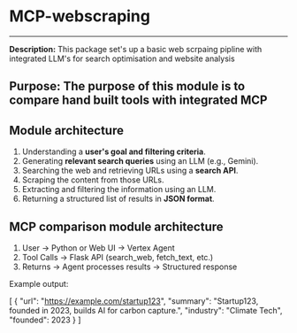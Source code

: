 # MCP-webscraping
---
**Description:** This package set's up a basic web scrpaing pipline with integrated LLM's for search optimisation and website analysis

**Purpose:** The purpose of this module is to compare hand built tools with integrated MCP
---

## **Module architecture**

1. Understanding a **user's goal and filtering criteria**.
2. Generating **relevant search queries** using an LLM (e.g., Gemini).
3. Searching the web and retrieving URLs using a **search API**.
4. Scraping the content from those URLs.
5. Extracting and filtering the information using an LLM.
6. Returning a structured list of results in **JSON format**.

## **MCP comparison module architecture**

1. User → Python or Web UI → Vertex Agent 
2. Tool Calls → Flask API (search_web, fetch_text, etc.)
3. Returns → Agent processes results → Structured response


Example output:

[
  {
    "url": "https://example.com/startup123",
    "summary": "Startup123, founded in 2023, builds AI for carbon capture.",
    "industry": "Climate Tech",
    "founded": 2023
  }
]
